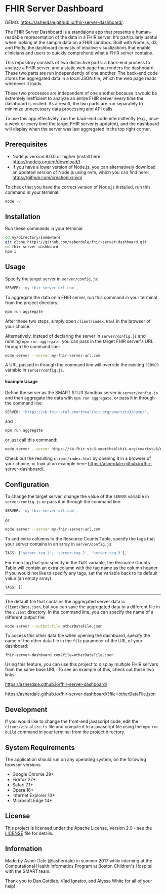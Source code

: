 # FHIR Server Dashboard

DEMO: https://asherdale.github.io/fhir-server-dashboard/.

The FHIR Server Dashboard is a standalone app that presents a human-readable representation of the data in a FHIR server. It's particularly useful when looking at the sample data on a FHIR sandbox. Built with Node.js, d3, and Plotly, the dashboard consists of intuitive visualizations that enable clinicians and users to quickly comprehend what a FHIR server contains.

This repository consists of two distinctive parts: a back-end process to analyze a FHIR server, and a static web page that renders the dashboard. These two parts are run independently of one another. The back-end code stores the aggregated data in a local JSON file, which the web page reads whenever it loads.

These two processes are independent of one another because it would be extremely inefficient to analyze an entire FHIR server every time the dashboard is visited. As a result, the two parts are run separately to minimize unnecessary data processing and API calls.

To use this app effectively, run the back-end code intermittently (e.g., once a week or every time the target FHIR server is updated), and the dashboard will display when the server was last aggregated in the top right corner.

## Prerequisites

- Node.js version 8.0.0 or higher (install here: https://nodejs.org/en/download/)
- If you have a lower version of Node.js, you can alternatively download an updated version of Node.js using nvm, which you can find here: https://github.com/creationix/nvm

To check that you have the correct version of Node.js installed, run this command in your terminal:

```sh
node -v
```

## Installation
Run these commands in your terminal:
```sh
cd my/directory/somewhere
git clone https://github.com/asherdale/fhir-server-dashboard.git
cd fhir-server-dashboard
npm i
```

## Usage
Specify the target server in `server/config.js`:
```js
SERVER: 'my-fhir-server-url.com',
```

To aggregate the data on a FHIR server, run this command in your terminal from the project directory:
```sh
npm run aggregate
```
After these two steps, simply open `client/index.html` in the browser of your choice.

Alternatively, instead of declaring the server in `server/config.js` and running `npm run aggregate`, you can pass in the target FHIR server's URL through the command line:
```sh
node server --server my-fhir-server-url.com
```
A URL passed in through the command line will override the existing `SERVER` variable in `server/config.js`.

#### Example Usage

Define the server as the SMART STU3 Sandbox server in `server/config.js` and then aggregate the data with `npm run aggregate`, or pass it in through the command line:
```js
SERVER: 'https://sb-fhir-stu3.smarthealthit.org/smartstu3/open/',
```
and
```sh
npm run aggregate
```
or just call this command:
```sh
node server --server https://sb-fhir-stu3.smarthealthit.org/smartstu3/open/
```
Check out the resulting `client/index.html` by opening it in a browser of your choice, or look at an example here: https://asherdale.github.io/fhir-server-dashboard/.

## Configuration

To change the target server, change the value of the `SERVER` variable in `server/config.js` or pass it in through the command line:
```js
SERVER: 'my-fhir-server-url.com',
```
or
```sh
node server --server my-fhir-server-url.com
```

To add extra columns to the Resource Counts Table, specify the tags that your server contains in an array in `server/config.js`:
```js
TAGS: ['server-tag-1', 'server-tag-2', 'server-tag-3'],
```

For each tag that you specify in the `TAGS` variable, the Resource Counts Table will contain an extra column with the tag name as the column header. If you would not like to specify any tags, set the variable back to its default value (an empty array):
```js
TAGS: [],
```
***
The default file that contains the aggregated server data is `client/data.json`, but you can save the aggregated data to a different file in the `client` directory. In the command line, you can specify the name of a different output file:
```sh
node server --output-file otherDataFile.json
```
To access this other data file when opening the dashboard, specify the name of the other data file in the `file` parameter of the URL of your dashboard:
```
fhir-server-dashboard.com?file=otherDataFile.json
```
Using this feature, you can use this project to display multiple FHIR servers from the same base URL. To see an example of this, check out these two links:

https://asherdale.github.io/fhir-server-dashboard/

https://asherdale.github.io/fhir-server-dashboard/?file=otherDataFile.json

## Development

If you would like to change the front-end javascript code, edit the `client/visualize.ts` file and compile it to a javascript file using the `npm run build` command in your terminal from the project directory.

## System Requirements
The application should run on any operating system, on the following browser versions:
- Google Chrome 29+
- Firefox 27+
- Safari 7.1+
- Opera 16+
- Internet Explorer 10+
- Microsoft Edge 14+

## License
This project is licensed under the Apache License, Version 2.0 - see the [LICENSE](LICENSE) file for details.

## Information
Made by Asher Dale (@asherdale) in summer 2017 while interning at the Computational Health Informatics Program at Boston Children's Hospital with the SMART team.

Thank you to Dan Gottlieb, Vlad Ignatov, and Alyssa White for all of your help!